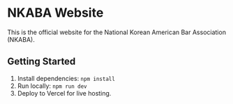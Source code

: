 # NKABA Website

This is the official website for the National Korean American Bar Association (NKABA).

## Getting Started

1. Install dependencies: `npm install`
2. Run locally: `npm run dev`
3. Deploy to Vercel for live hosting.
    
